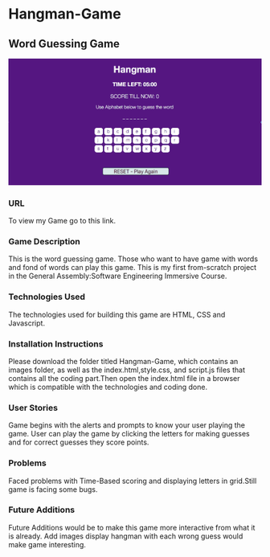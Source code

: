 # Hangman-Game
## Word Guessing Game

![ScreenShot](/images/ScreenShot.png)

### URL
To view my Game go to this link.

### Game Description
This is the word guessing game. Those who want to have game with words and fond of words can play this game. This is my first from-scratch project in the General Assembly:Software Engineering Immersive Course.

### Technologies Used
The technologies used for building this game are HTML, CSS and Javascript.

### Installation Instructions
Please download the folder titled Hangman-Game, which contains an images folder, as well as the index.html,style.css, and script.js files that contains all the coding part.Then open the index.html file in a browser which is compatible with the technologies and coding done.

### User Stories
Game begins with the alerts and prompts to know your user playing the game. User can play the game by clicking the letters for making guesses and for correct guesses they score points.

### Problems
Faced problems with Time-Based scoring and displaying letters in grid.Still game is facing some bugs. 

### Future Additions
Future Additions would be to make this game more interactive from what it is already. Add images display hangman with each wrong guess would make game 
interesting.
